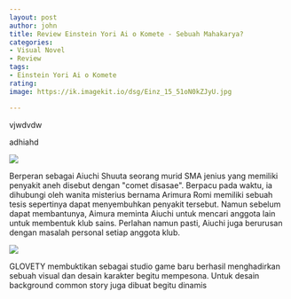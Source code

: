 ```yaml
---
layout: post
author: john
title: Review Einstein Yori Ai o Komete - Sebuah Mahakarya?
categories:
- Visual Novel
- Review
tags:
- Einstein Yori Ai o Komete
rating: 
image: https://ik.imagekit.io/dsg/Einz_15_51oN0kZJyU.jpg

---
```

vjwdvdw

adhiahd

![](https://ik.imagekit.io/dsg/Einz_4_i8caecQDJ8.jpg)

Berperan sebagai Aiuchi Shuuta seorang murid SMA jenius yang memiliki penyakit aneh disebut dengan "comet disasae". Berpacu pada waktu, ia dihubungi oleh wanita misterius bernama Arimura Romi memiliki sebuah tesis sepertinya dapat menyembuhkan penyakit tersebut. Namun sebelum dapat membantunya, Aimura meminta Aiuchi untuk mencari anggota lain untuk membentuk klub sains. Perlahan namun pasti, Aiuchi juga berurusan dengan masalah personal setiap anggota klub.

![](https://ik.imagekit.io/dsg/Einz_2_o6ccHA8y8.jpg)

GLOVETY membuktikan sebagai studio game baru berhasil menghadirkan sebuah visual dan desain karakter begitu mempesona. Untuk desain background common story juga dibuat begitu dinamis